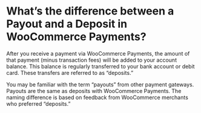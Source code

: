 # What’s the difference between a Payout and a Deposit in WooCommerce Payments?

After you receive a payment via WooCommerce Payments, the amount of that payment (minus transaction fees) will be added to your account balance. This balance is regularly transferred to your bank account or debit card. These transfers are referred to as “deposits.”

You may be familiar with the term “payouts” from other payment gateways. Payouts are the same as deposits with WooCommerce Payments. The naming difference is based on feedback from WooCommerce merchants who preferred “deposits.”